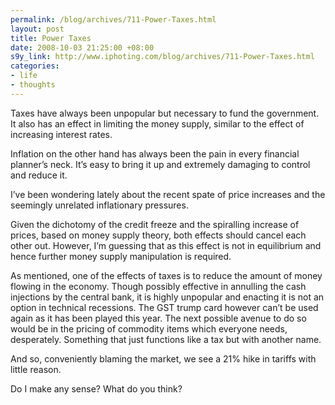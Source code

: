 ```yaml
--- 
permalink: /blog/archives/711-Power-Taxes.html
layout: post
title: Power Taxes
date: 2008-10-03 21:25:00 +08:00
s9y_link: http://www.iphoting.com/blog/archives/711-Power-Taxes.html
categories: 
- life
- thoughts
---
```

<p class="whiteline"><p>Taxes have always been unpopular but necessary to fund the government. It also has an effect in limiting the money supply, similar to the effect of increasing interest rates.</p>
</p><p class="whiteline"><p>Inflation on the other hand has always been the pain in every financial planner&#8217;s neck. It&#8217;s easy to bring it up and extremely damaging to control and reduce it.</p>
</p><p class="whiteline"><p>I&#8217;ve been wondering lately about the recent spate of price increases and the seemingly unrelated inflationary pressures.</p>
</p><p class="whiteline"><p>Given the dichotomy of the credit freeze and the spiralling increase of prices, based on money supply theory, both effects should cancel each other out. However, I&#8217;m guessing that as this effect is not in equilibrium and hence further money supply manipulation is required.</p>
</p><p class="whiteline"><p>As mentioned, one of the effects of taxes is to reduce the amount of money flowing in the economy. Though possibly effective in annulling the cash injections by the central bank, it is highly unpopular and enacting it is not an option in technical recessions. The GST trump card however can&#8217;t be used again as it has been played this year. The next possible avenue to do so would be in the pricing of commodity items which everyone needs, desperately. Something that just functions like a tax but with another name.</p>
</p><p class="whiteline"><p>And so, conveniently blaming the market, we see a 21% hike in tariffs with little reason.</p>
</p><p class="break"><p>Do I make any sense? What do you think?</p></p>

